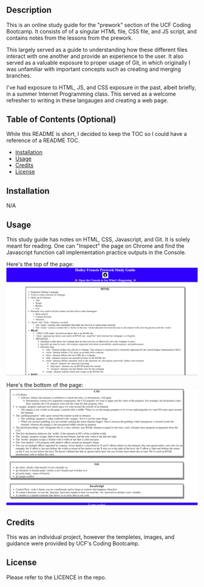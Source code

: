 # <Your-Project-Title>

## Description

This is an online study guide for the "prework" section of the UCF Coding Bootcamp. It consists of of a singular HTML file, CSS file, and JS script, and contains notes from the lessons from the prework.

This largely served as a guide to understanding how these different files interact with one another and provide an experience to the user. It also served as a valuable exposure to proper usage of Git, in which originally I was unfamiliar with important concepts such as creating and merging branches.

I've had exposure to HTML, JS, and CSS exposure in the past, albeit briefly, in a summer Internet Programming class. This served as a welcome refresher to writing in these langauges and creating a web page. 

## Table of Contents (Optional)

While this README is short, I decided to keep the TOC so I could have a reference of a README TOC.

- [Installation](#installation)
- [Usage](#usage)
- [Credits](#credits)
- [License](#license)

## Installation

N/A

## Usage

This study guide has notes on HTML, CSS, Javascript, and Git.
It is solely meant for reading.
One can "Inspect" the page on Chrome and find the Javascript function call implementation practice outputs in the Console.

Here's the top of the page:
![alt text](prework-study-guide/assets/images/prework_studyguide_1.png)

Here's the bottom of the page:
![alt text](prework-study-guide/assets/images/prework_studyguide_2.png)

## Credits

This was an individual project, however the templetes, images, and guidance were provided by UCF's Coding Bootcamp.

## License

Please refer to the LICENCE in the repo.
